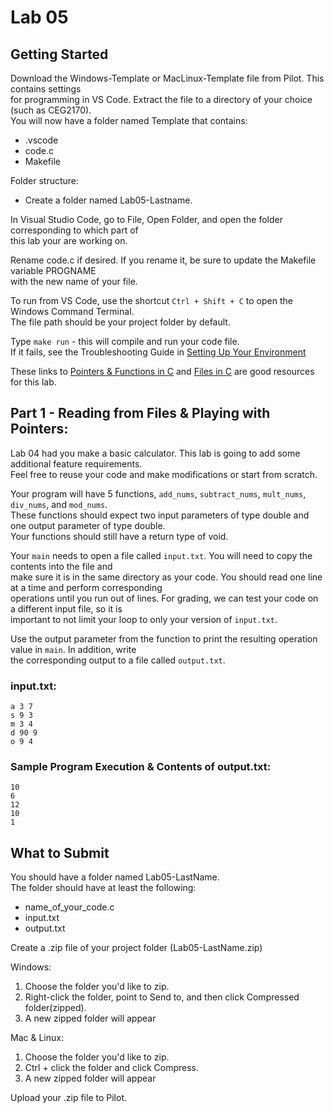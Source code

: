 # Lab 05

## Getting Started

Download the Windows-Template or MacLinux-Template file from Pilot.  This contains settings  
for programming in VS Code.  Extract the file to a directory of your choice (such as CEG2170).  
You will now have a folder named Template that contains:
* .vscode
* code.c
* Makefile

Folder structure:
* Create a folder named Lab05-Lastname.  

In Visual Studio Code, go to File, Open Folder, and open the folder corresponding to which part of  
this lab your are working on.

Rename code.c if desired.  If you rename it, be sure to update the Makefile variable PROGNAME  
with the new name of your file.

To run from VS Code, use the shortcut `Ctrl + Shift + C` to open the Windows Command Terminal.  
The file path should be your project folder by default.

Type `make run` - this will compile and run your code file.  
If it fails, see the Troubleshooting Guide in [Setting Up Your Environment](https://github.com/pattonsgirl/Spring2020-CEG2170)

These links to [Pointers & Functions in C](https://www.guru99.com/c-function-pointers.html) and [Files in C](https://www.geeksforgeeks.org/basics-file-handling-c/) are good resources for this lab.

## Part 1 - Reading from Files & Playing with Pointers:
Lab 04 had you make a basic calculator.  This lab is going to add some additional feature requirements.  
Feel free to reuse your code and make modifications or start from scratch.  

Your program will have 5 functions, `add_nums`, `subtract_nums`, `mult_nums`, `div_nums`, and `mod_nums`.  
These functions should expect two input parameters of type double and one output parameter of type double.  
Your functions should still have a return type of void.

Your `main` needs to open a file called `input.txt`.  You will need to copy the contents into the file and  
make sure it is in the same directory as your code.  You should read one line at a time and perform corresponding  
operations until you run out of lines.  For grading, we can test your code on a different input file, so it is  
important to not limit your loop to only your version of `input.txt`.

Use the output parameter from the function to print the resulting operation value in `main`.  In addition, write  
the corresponding output to a file called `output.txt`.

### input.txt:
```
a 3 7
s 9 3
m 3 4
d 90 9
o 9 4 
```

### Sample Program Execution & Contents of output.txt:
```
10
6
12
10
1
```

## What to Submit
You should have a folder named Lab05-LastName.  
The folder should have at least the following:
* name_of_your_code.c  
* input.txt
* output.txt

Create a .zip file of your project folder (Lab05-LastName.zip)

Windows:
1. Choose the folder you'd like to zip.
2. Right-click the folder, point to Send to, and then click Compressed folder(zipped). 
3. A new zipped folder will appear 
 
Mac & Linux:
1. Choose the folder you'd like to zip.
2. Ctrl + click the folder and click Compress. 
3. A new zipped folder will appear 

Upload your .zip file to Pilot.